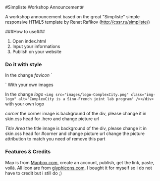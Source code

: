 #Simpliste Workshop Announcement# 

A workshop announcement based on the great "Simpliste" simple responsive HTML5 template by Renat Rafikov (http://cssr.ru/simpliste/)

###How to use###

1. Open index.html
2. Input your informations
3. Publish on your website

### Do it with style ###
In the <head> change
*favicon*
`<link rel=icon href="XXXXX.png" sizes="16x16" type="image/png">
<link rel=icon href="XXXXX.ico" sizes="16x16 32x32 256x256" type="image/vnd.microsoft.icon">
<link rel=icon href="XXXXX.icns">`
With your own images

In the <body> change
*logo*
`<img src="images/logo-ComplexCity.png" class="img-logo" alt="ComplexCity is a Sino-French joint lab program" /></div>`
with your own logo

*corner*
the corner image is background of the div, please change it in skin.css
head for .hero and change picture url

*Title Area*
the title image is background of the div, please change it in skin.css
head for #corner and change picture url
change the picture attribution to match you need of remove this part

### Features & Credits ###
Map is from [Mapbox.com](http://mapbox.com/), create an account, publish, get the link, paste, voilà.
All Icon are from [glyphicons.com](http://glyphicons.com/). I bought it for myself so i do not have to credit but i still do ;)
